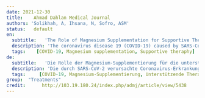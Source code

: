 ```yaml
---
date: 2021-12-30
title:    Ahmad Dahlan Medical Journal  
authors: 'Solikhah, A, Ihsana, N, Sofro, ASM'
status:   default
en:
  subtitle:   'The Role of Magnesium Supplementation for Supportive Therapy in Covid-19 Infection'
  description: 'The coronavirus disease 19 (COVID-19) caused by SARS-CoV-2 created global pandemic conditions. A person infected with SARS-CoV-2 increases the probability of hospitalization and admission to intensive care, with high mortality. The most common symptoms of COVID-19 patients are fever and cough, although a variety of other symptoms may also be present. Patients admitted to the intensive care unit are known to have impaired organ function including acute respiratory distress syndrome (ARDS), cardiac injury, acute kidney injury, and liver dysfunction. Increasing evidence supports that magnesium supplementation (especially magnesium sulfate and magnesium oxide) prevents or treat various types of disorders or diseases related to the respiratory system, reproductive system, nervous system, digestive system, cardiovascular system, kidney injury, diabetes and cancer.'
  tags:    [COVID-19, Magnesium supplementation, Supportive theraphy]
de: 
  subtitle:   'Die Rolle der Magnesium-Supplementierung für die unterstützende Therapie bei Covid-19-Infektion'
  description: 'Die durch SARS-CoV-2 verursachte Coronavirus-Erkrankung 19 (COVID-19) hat weltweit pandemische Zustände geschaffen. Bei einer mit SARS-CoV-2 infizierten Person steigt die Wahrscheinlichkeit eines Krankenhausaufenthalts und einer Einweisung in die Intensivstation mit einer hohen Sterblichkeit. Die häufigsten Symptome von COVID-19-Patienten sind Fieber und Husten, obwohl auch eine Vielzahl anderer Symptome auftreten können. Bei Patienten, die auf die Intensivstation eingeliefert werden, ist bekannt, dass ihre Organfunktion beeinträchtigt ist, einschließlich akutem Atemnotsyndrom (ARDS), Herzschäden, akuten Nierenschäden und Leberfunktionsstörungen. Es gibt immer mehr Belege dafür, dass eine Magnesiumsupplementierung (insbesondere Magnesiumsulfat und Magnesiumoxid) verschiedenen Arten von Störungen oder Krankheiten im Zusammenhang mit dem Atmungssystem, dem Fortpflanzungssystem, dem Nervensystem, dem Verdauungssystem, dem Herz-Kreislauf-System, Nierenschäden, Diabetes und Krebs vorbeugt oder diese behandelt.'
  tags:     [COVID-19, Magnesium-Supplementierung, Unterstützende Therapie]
group:  "Treatments"
credit:      http://103.19.180.24/index.php/admj/article/view/5438
---
```


